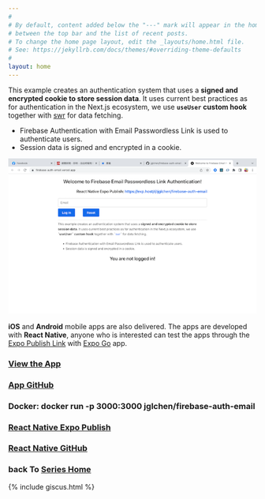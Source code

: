 ```yaml
---
#
# By default, content added below the "---" mark will appear in the home page
# between the top bar and the list of recent posts.
# To change the home page layout, edit the _layouts/home.html file.
# See: https://jekyllrb.com/docs/themes/#overriding-theme-defaults
#
layout: home
---
```


This example creates an authentication system that uses a **signed and encrypted cookie to store session data**. It uses current best practices as for authentication in the Next.js ecosystem, we use **`useUser` custom hook**  together with [swr](https://swr.vercel.app/) for data fetching.
   
- Firebase Authentication with Email Passwordless Link is used to authenticate users.
- Session data is signed and encrypted in a cookie.
      
[![firebase-auth-email-screenshot](/images/firebase-auth-email-screenshot.png)](https://firebase-auth-email.vercel.app)

**iOS** and **Android** mobile apps are also delivered. The apps are developed with **React Native**, anyone who is interested can test the apps through the [Expo Publish Link](https://expo.dev/@jglchen/firebase-auth-email) with [Expo Go](https://expo.dev/client) app. 

### [View the App](https://firebase-auth-email.vercel.app)
### [App GitHub](https://github.com/jglchen/firebase-auth-email)
### Docker: docker run -p 3000:3000 jglchen/firebase-auth-email
### [React Native Expo Publish](https://expo.dev/@jglchen/firebase-auth-email)
### [React Native GitHub](https://github.com/jglchen/react-native-firebase-auth-email)
### back To [Series Home](https://jglchen.github.io/)

{% include giscus.html %}
